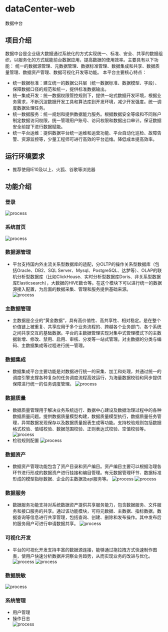 # dataCenter-web
数据中台
## 项目介绍
数据中台是企业级大数据通过系统化的方式实现统一、标准、安全、共享的数据组织，以服务化的方式赋能前台数据应用，提高数据的使用效率。主要具有以下功能： 统一的数据源管理、元数据管理、数据标准管理、数据集成和共享、数据质量管理、数据资产管理、数据可视化开发等功能。
本平台主要核心特点：
* 统一数据标准：建立统一的数据公共层（统一数据标准、数据模型、字段）、保障数据口径的规范和统一，提供标准数据输出。
* 统一集成开发：统一数据权限管控规则下，提供一站式数据开发环境，根据业务需求，不断沉淀数据开发工具和算法库到开发环境，减少开发强度。统一调度数据处理任务。
* 统一数据服务：统一规划和提供数据能力服务。根据数据安全等级和不同账户制定数据访问权限，统一管理用户账号、访问权限和数据出口审计。保证数据安全前提下进行数据赋能。
* 统一平台运维：提供数据平台统一运维和运营功能、平台自动化巡检、故障告警、资源监控等，少量工程师可进行高效的平台运维。降低成本提高效率。
## 运行环境要求
* 推荐使用IE10及以上、火狐、谷歌等浏览器
## 功能介绍
### 登录
![process](https://raw.githubusercontent.com/volchamp/dataCenter-web/master/screenshot/login.png)
### 系统首页
![process](https://raw.githubusercontent.com/volchamp/dataCenter-web/master/screenshot/home.png)
### 数据源管理
* 平台支持国内外主流关系型数据库的适配，分OLTP的操作关系型数据库（包括Oracle、DB2、SQL Server、Mysql、PostgreSQL、达梦等）、OLAP的联机分析型数据库（比如ClickHouse、实时分析型数据库Doris、非关系型数据库Elasticsearch），大数据的HIVE数仓等。在这个模块下可以进行统一的数据源接入配置，为后面的数据采集、管理和服务提供基础来源。<br>
![process](https://raw.githubusercontent.com/volchamp/dataCenter-web/master/screenshot/datasource.png)
### 主数据管理
* 主数据是企业的“黄金数据”，具有高价值性、高共享性、相对稳定。是在整个价值链上被重复、共享应用于多个业务流程的、跨越各个业务部门、各个系统之间共享交互的基础数据。平台的主数据管理实现对集中式管理模式下的主数据新增、修改、禁用、启用、审核、分发等一站式管理。对主数据的分类与编码、主数据集成等过程进行统一管理。
### 数据集成
* 数据集成平台主要功能是对数据进行统一的采集、加工和处理，并通过统一的调度引擎支撑各种复杂的任务调度流程高效运行，为海量数据校验和同步提供保障进行统一的任务调度管理。
![process](https://raw.githubusercontent.com/volchamp/dataCenter-web/master/screenshot/runInfo.png)
### 数据质量
* 数据质量管理用于解决业务系统运行、数据中心建设及数据治理过程中的各种数据质量问题。提供数据质量模型构建，数据质量模型执行，数据质量任务管理，异常数据发现保存以及数据质量报表生成等功能。支持校验规则包括数据格式校验、值域校验、数据范围校验、正则表达式校验、空值校验等。
![process](https://raw.githubusercontent.com/volchamp/dataCenter-web/master/screenshot/quality.png)
* 检验规则配置
![process](https://raw.githubusercontent.com/volchamp/dataCenter-web/master/screenshot/rule.png)
### 数据资产
* 数据资产管理功能包含了资产目录和资产编目。资产编目主要可以根据治理各环节进行形成的数据资产进行挂接和编目管理。有元数据管理环节、数据标准形成的模型指标数据、企业的主数据及api服务等。
![process](https://raw.githubusercontent.com/volchamp/dataCenter-web/master/screenshot/resource.png)
![process](https://raw.githubusercontent.com/volchamp/dataCenter-web/master/screenshot/resourceInfo.png)
### 数据服务
* 数据服务功能支持对系统数据资产提供共享服务能力，包含数据服务、文件服务和接口服务的共享。通过该功能模块，可将元数据、主数据、指标数据，数据查询等信息进行共享管理，包括查询、创建、删除和发布操作。其中发布后的服务用户可进行申请数据共享。
![process](https://raw.githubusercontent.com/volchamp/dataCenter-web/master/screenshot/service.png)
### 可视化开发
* 平台的可视化开发支持丰富的数据源连接，能够通过拖拉拽方式快速制作图表，使用户快速分析数据并洞察业务趋势，从而实现业务的改进与优化。
![process](https://raw.githubusercontent.com/volchamp/dataCenter-web/master/screenshot/visual.png)
![process](https://raw.githubusercontent.com/volchamp/dataCenter-web/master/screenshot/visual2.png)
### 数据脱敏
![process](https://raw.githubusercontent.com/volchamp/dataCenter-web/master/screenshot/rule2.png)
### 系统管理
* 用户管理
* 操作日志<br>
![process](https://raw.githubusercontent.com/volchamp/dataCenter-web/master/screenshot/log.png)
